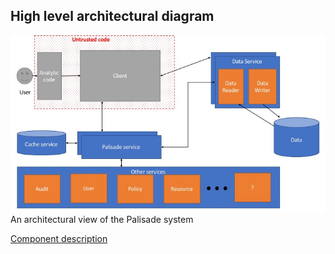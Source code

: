 ## High level architectural diagram


![picture](../img/Palisade_high_level_architecture.jpg)  
An architectural view of the Palisade system

[Component description](component_descriptions.md)